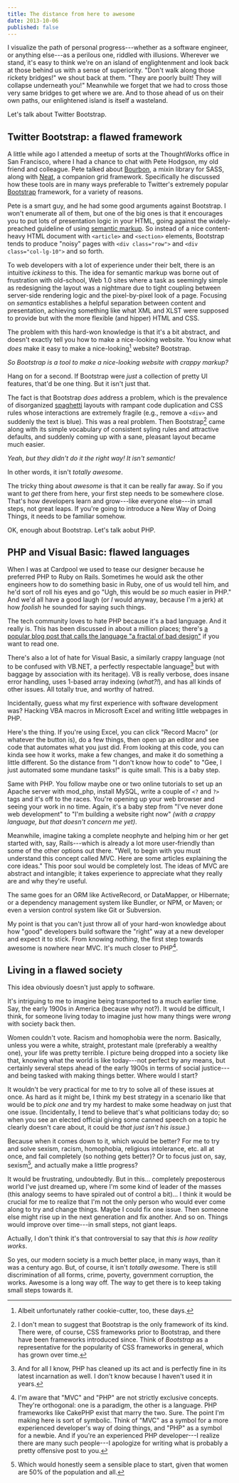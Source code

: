 ```yaml
---
title: The distance from here to awesome
date: 2013-10-06
published: false
---
```


I visualize the path of personal progress---whether as a software engineer, or anything else---as a perilous one, riddled with illusions. Wherever we stand, it's easy to think we're on an island of englightenment and look back at those behind us with a sense of superiority. "Don't walk along those rickety bridges!" we shout back at them. "They are poorly built! They will collapse underneath you!" Meanwhile we forget that we had to cross those very same bridges to get where we are. And to those ahead of us on their own paths, our enlightened island is itself a wasteland.

Let's talk about Twitter Bootstrap.

Twitter Bootstrap: a flawed framework
-------------------------------------

A little while ago I attended a meetup of sorts at the ThoughtWorks office in San Francisco, where I had a chance to chat with Pete Hodgson, my old friend and colleague. Pete talked about [Bourbon](http://bourbon.io/), a mixin library for SASS, along with [Neat](http://neat.bourbon.io/), a companion grid framework. Specifically he discussed how these tools are in many ways preferable to Twitter's extremely popular [Bootstrap](http://getbootstrap.com/) framework, for a variety of reasons.

Pete is a smart guy, and he had some good arguments against Bootstrap. I won't enumerate all of them, but one of the big ones is that it encourages you to put lots of presentation logic in your HTML, going against the widely-preached guideline of using [semantic markup](http://en.wikipedia.org/wiki/Semantic_HTML). So instead of a nice content-heavy HTML document with `<article>` and `<section>` elements, Bootstrap tends to produce "noisy" pages with `<div class="row">` and `<div class="col-lg-10">` and so forth.

To web developers with a lot of experience under their belt, there is an intuitive *ickiness* to this. The idea for semantic markup was borne out of frustration with old-school, Web 1.0 sites where a task as seemingly simple as redesigning the layout was a nightmare due to tight coupling between server-side rendering logic and the pixel-by-pixel look of a page. Focusing on *semantics* establishes a helpful separation between content and presentation, achieving something like what XML and XLST were supposed to provide but with the more flexible (and hipper) HTML and CSS.

The problem with this hard-won knowledge is that it's a bit abstract, and doesn't exactly tell you how to make a nice-looking website. You know what *does* make it easy to make a nice-looking[^nice-looking] website? Bootstrap.

*So Bootstrap is a tool to make a nice-looking website with crappy markup?*

Hang on for a second. If Bootstrap were *just* a collection of pretty UI features, that'd be one thing. But it isn't just that.

The fact is that Bootstrap *does* address a problem, which is the prevalence of disorganized [spaghetti](http://en.wikipedia.org/wiki/Spaghetti_code) layouts with rampant code duplication and CSS rules whose interactions are extremely fragile (e.g., remove a `<div>` and suddenly the text is blue). This was a real problem. Then Bootstrap[^not-just-bootstrap] came along with its simple vocabulary of consistent syling rules and attractive defaults, and suddenly coming up with a sane, pleasant layout became much easier.

*Yeah, but they didn't do it the right way! It isn't semantic!*

In other words, it isn't *totally awesome*.

The tricky thing about *awesome* is that it can be really far away. So if you want to *get* there from here, your first step needs to be somewhere close. That's how developers learn and grow---like everyone else---in small steps, not great leaps. If you're going to introduce a New Way of Doing Things, it needs to be familiar somehow.

OK, enough about Bootstrap. Let's talk aobut PHP.

PHP and Visual Basic: flawed languages
--------------------------------------

When I was at Cardpool we used to tease our designer because he preferred PHP to Ruby on Rails. Sometimes he would ask the other engineers how to do something basic in Ruby, one of us would tell him, and he'd sort of roll his eyes and go "Ugh, this would be *so* much easier in PHP." And we'd all have a good laugh (or *I* would anyway, because I'm a jerk) at how *foolish* he sounded for saying such things.

The tech community loves to hate PHP because it's a bad language. And it really is. This has been discussed in about a million places; there's [a popular blog post that calls the language "a fractal of bad design"](http://me.veekun.com/blog/2012/04/09/php-a-fractal-of-bad-design/) if you want to read one.

There's also a lot of hate for Visual Basic, a similarly crappy language (not to be confused with VB.NET, a perfectly respectable language[^respectable-language] but with baggage by association with its heritage). VB is really verbose, does insane error handling, uses 1-based array indexing (*what?!*), and has all kinds of other issues. All totally true, and worthy of hatred.

Incidentally, guess what my first experience with software development was? Hacking VBA macros in Microsoft Excel and writing little webpages in PHP.

Here's the thing. If you're using Excel, you can click "Record Macro" (or whatever the button is), do a few things, then open up an editor and see code that automates what you just did. From looking at this code, you can kinda see how it works, make a few changes, and make it do something a little different. So the distance from "I don't know how to code" to "Gee, I just automated some mundane tasks!" is quite small. This is a baby step.

Same with PHP. You follow maybe one or two online tutorials to set up an Apache server with mod_php, install MySQL, write a couple of `<?` and `?>` tags and it's off to the races. You're opening up your web browser and seeing your work in no time. Again, it's a baby step from "I've never done web development" to "I'm building a website right now" *(with a crappy language, but that doesn't concern me yet)*.

Meanwhile, imagine taking a complete neophyte and helping him or her get started with, say, Rails---which is already a lot more user-friendly than some of the other options out there. "Well, to begin with you must understand this concept called MVC. Here are some articles explaining the core ideas." This poor soul would be completely lost. The ideas of MVC are abstract and intangible; it takes experience to appreciate what they really are and why they're useful.

The same goes for an ORM like ActiveRecord, or DataMapper, or Hibernate; or a dependency management system like Bundler, or NPM, or Maven; or even a version control system like Git or Subversion.

My point is that you can't just throw all of your hard-won knowledge about how "good" developers build software the "right" way at a new developer and expect it to stick. From knowing *nothing*, the first step towards awesome is nowhere near MVC. It's much closer to PHP[^mvc-vs-php].

Living in a flawed society
--------------------------

This idea obviously doesn't just apply to software.

It's intriguing to me to imagine being transported to a much earlier time. Say, the early 1900s in America (because why not?). It would be difficult, I think, for someone living today to imagine just how many things were *wrong* with society back then.

Women couldn't vote. Racism and homophobia were the norm. Basically, unless you were a white, straight, protestant male (preferably a wealthy one), your life was pretty terrible. I picture being dropped into a society like that, knowing what the world is like today---not perfect by any means, but certainly several steps ahead of the early 1900s in terms of social justice---and being tasked with making things better. Where would I start?

It wouldn't be very practical for me to try to solve all of these issues at once. As hard as it might be, I think my best strategy in a scenario like that would be to *pick one* and try my hardest to make some headway on just that one issue. (Incidentally, I tend to believe that's what politicians today do; so when you see an elected official giving some canned speech on a topic he clearly doesn't care about, it could be *that just isn't his issue*.)

Because when it comes down to it, which would be better? For me to try and solve sexism, racism, homophobia, religious intolerance, etc. all at once, and fail completely (so nothing gets better)? Or to focus just on, say, sexism[^just-sexism], and actually make a little progress?

It would be frustrating, undoubtedly. But in this... completely preposterous world I've just dreamed up, where I'm some kind of leader of the masses (this analogy seems to have spiraled out of control a bit)... I think it would be crucial for me to realize that I'm not the only person who would ever come along to try and change things. Maybe I could fix one issue. Then someone else might rise up in the next generation and fix another. And so on. Things would improve over time---in small steps, not giant leaps.

Actually, I don't think it's that controversial to say that *this is how reality works*.

So yes, our modern society is a much better place, in many ways, than it was a century ago. But, of course, it isn't *totally awesome*. There is still discrimination of all forms, crime, poverty, government corruption, the works. Awesome is a long way off. The way to get there is to keep taking small steps towards it.

[^nice-looking]: Albeit unfortunately rather cookie-cutter, too, these days.

[^not-just-bootstrap]: I don't mean to suggest that Bootstrap is the only framework of its kind. There were, of course, CSS frameworks prior to Bootstrap, and there have been frameworks introduced since. Think of *Bootstrap* as a representative for the popularity of CSS frameworks in general, which has grown over time.

[^stupid]: All in good fun, of course. We obviously didn't really think he was stupid, or we wouldn't have hired him.

[^respectable-language]: And for all I know, PHP has cleaned up its act and is perfectly fine in its latest incarnation as well. I don't know because I haven't used it in years.

[^mvc-vs-php]: I'm aware that "MVC" and "PHP" are not strictly exclusive concepts. They're orthogonal: one is a paradigm, the other is a language. PHP frameworks like CakePHP exist that marry the two. Sure. The point I'm making here is sort of symbolic. Think of "MVC" as a symbol for a more experienced developer's way of doing things, and "PHP" as a symbol for a newbie. And if you're an experienced PHP developer---I realize there are many such people---I apologize for writing what is probably a pretty offensive post to you.

[^legacy-code]: I don't mean to denigrate the role of those who find themselves in exactly this position. The fact is that there's a whole world of software development I've been largely sheltered from, and that's maintaining legacy systems. I respect and admire those who do it, and I don't envy them.

[^just-sexism]: Which would honestly seem a sensible place to start, given that women are 50% of the population and all.
